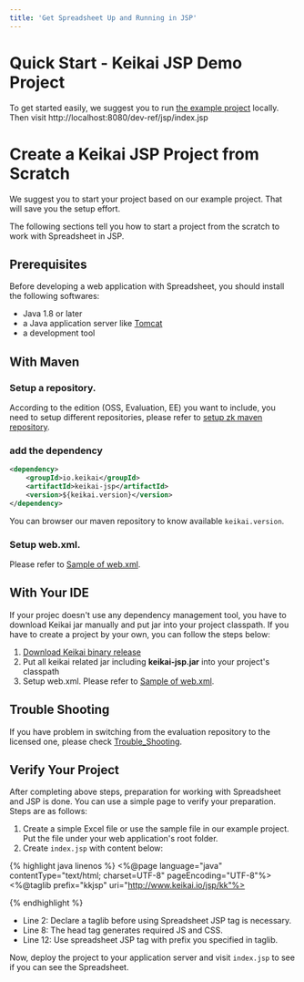 ```yaml
---
title: 'Get Spreadsheet Up and Running in JSP'
---
```


# Quick Start - Keikai JSP Demo Project
To get started easily, we suggest you to run [the example project](https://github.com/keikai/dev-ref) locally. Then visit http://localhost:8080/dev-ref/jsp/index.jsp


# Create a Keikai JSP Project from Scratch

We suggest you to start your project based on our example project. That will save you the setup effort.

The following sections tell you how to start a project from the scratch
to work with Spreadsheet in JSP.

## Prerequisites

Before developing a web application with Spreadsheet, you should install
the following softwares:

  - Java 1.8 or later
  - a Java application server like [Tomcat](http://tomcat.apache.org)
  - a development tool


## With Maven
   
### Setup a repository.
According to the edition (OSS, Evaluation, EE) you want to include, you need to setup different repositories, please refer to [setup zk maven
    repository](https://www.zkoss.org/wiki/ZK_Installation_Guide/Setting_up_IDE/Maven/Resolving_ZK_Framework_Artifacts_via_Maven#Add_to_your_Maven_projects).
### add the dependency

``` xml
<dependency>
    <groupId>io.keikai</groupId>
    <artifactId>keikai-jsp</artifactId>
    <version>${keikai.version}</version>
</dependency> 
```
 You can browser our maven repository to know available `keikai.version`.
### Setup web.xml.
Please refer to [Sample of web.xml](https://www.zkoss.org/wiki/ZK%20Installation%20Guide/ZK%20Background).


## With Your IDE
If your projec doesn't use any dependency management tool, you have to download Keikai jar manually and put jar into your project classpath.
If you have to create a project by your own, you can follow the steps
below:

1.  [Download Keikai binary release](https://keikai.io/download)
2. Put all keikai related jar including **keikai-jsp.jar** into your project's classpath
3. Setup web.xml.
Please refer to [Sample of web.xml](https://www.zkoss.org/wiki/ZK%20Installation%20Guide/ZK%20Background).

## Trouble Shooting

If you have problem in switching from the evaluation repository to the
licensed one, please check
[Trouble_Shooting](http://books.zkoss.org/wiki/ZK_Installation_Guide/Setting_up_IDE/Maven/Resolving_ZK_Framework_Artifacts_via_Maven#Trouble_Shooting).

## Verify Your Project

After completing above steps, preparation for working with Spreadsheet
and JSP is done. You can use a simple page to verify your preparation.
Steps are as follows:

1.  Create a simple Excel file or use the sample file in our example
    project. Put the file under your web application's root folder.
2.  Create `index.jsp` with content below:


{% highlight java linenos %}
<%@page language="java" contentType="text/html; charset=UTF-8" pageEncoding="UTF-8"%>
<%@taglib prefix="kkjsp" uri="http://www.keikai.io/jsp/kk"%>
<!DOCTYPE html PUBLIC "-//W3C//DTD HTML 4.01 Transitional//EN" "http://www.w3.org/TR/html4/loose.dtd">
<html>
    <head>
        <meta http-equiv="Content-Type" content="text/html; charset=UTF-8"/>
        <title>Application for Leave</title>
        <kkjsp:head/>
    </head>
<body>
    <div>
        <kkjsp:spreadsheet id="myzss" src="/WEB-INF/books/application_for_leave.xlsx" 
        width="1024px" height="768px" 
        maxVisibleRows="100" maxVisibleColumns="20"
        showToolbar="true" showFormulabar="true" showContextMenu="true" showSheetbar="true"/>
    </div>
</body>
</html>
{% endhighlight %}

  - Line 2: Declare a taglib before using Spreadsheet JSP tag is
    necessary.
  - Line 8: The head tag generates required JS and CSS.
  - Line 12: Use spreadsheet JSP tag with prefix you specified in
    taglib.

Now, deploy the project to your application server and visit `index.jsp` to see if you can see the Spreadsheet.
